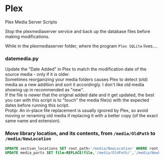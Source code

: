 # Plex
Plex Media Server Scripts

Stop the plexmediaserver service and back up the database files before making modifications.

While in the plexmediaserver folder, where the program `Plex SQLite` lives....

### datemedia.py
Update the "Date Added" in Plex to match the modification date of the source media - only if it is older.  
Sometimes reorganizing your media folders causes Plex to detect (old) media as a new addition and sort it accordingly.  I don't like old media showing up in recommended as "new".  
If the file is newer that the original added date and it get updated, the best you can with this script is to "touch" the media file(s) with the expected dates before running this script.  
Protip:  An in-place file replacement is usually ignored by Plex, so avoid moving or renaming old media if replacing it with a better copy (of the exact same name and extension).  

### Move library location, and its contents, from `/media/OldPath` to `/media/NewLocation`
```sql
UPDATE section_locations SET root_path='/media/NewLocation' WHERE root_path='/media/OldPath';
UPDATE media_parts SET file=REPLACE(file,'/media/OldPath/','/media/NewLocation/') WHERE file LIKE '/media/OldPath/%';
```
